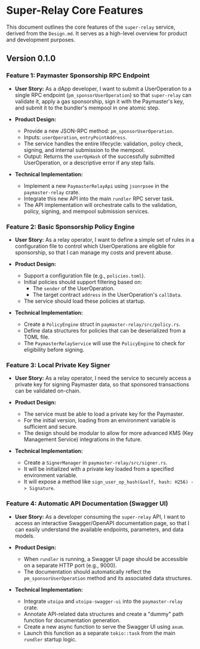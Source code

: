 # Super-Relay Core Features

This document outlines the core features of the `super-relay` service, derived from the `Design.md`. It serves as a high-level overview for product and development purposes.

## Version 0.1.0

### Feature 1: Paymaster Sponsorship RPC Endpoint

-   **User Story:** As a dApp developer, I want to submit a UserOperation to a single RPC endpoint (`pm_sponsorUserOperation`) so that `super-relay` can validate it, apply a gas sponsorship, sign it with the Paymaster's key, and submit it to the bundler's mempool in one atomic step.

-   **Product Design:**
    -   Provide a new JSON-RPC method: `pm_sponsorUserOperation`.
    -   Inputs: `userOperation`, `entryPointAddress`.
    -   The service handles the entire lifecycle: validation, policy check, signing, and internal submission to the mempool.
    -   Output: Returns the `userOpHash` of the successfully submitted UserOperation, or a descriptive error if any step fails.

-   **Technical Implementation:**
    -   Implement a new `PaymasterRelayApi` using `jsonrpsee` in the `paymaster-relay` crate.
    -   Integrate this new API into the main `rundler` RPC server task.
    -   The API implementation will orchestrate calls to the validation, policy, signing, and mempool submission services.

### Feature 2: Basic Sponsorship Policy Engine

-   **User Story:** As a relay operator, I want to define a simple set of rules in a configuration file to control which UserOperations are eligible for sponsorship, so that I can manage my costs and prevent abuse.

-   **Product Design:**
    -   Support a configuration file (e.g., `policies.toml`).
    -   Initial policies should support filtering based on:
        -   The `sender` of the UserOperation.
        -   The target contract `address` in the UserOperation's `callData`.
    -   The service should load these policies at startup.

-   **Technical Implementation:**
    -   Create a `PolicyEngine` struct in `paymaster-relay/src/policy.rs`.
    -   Define data structures for policies that can be deserialized from a TOML file.
    -   The `PaymasterRelayService` will use the `PolicyEngine` to check for eligibility before signing.

### Feature 3: Local Private Key Signer

-   **User Story:** As a relay operator, I need the service to securely access a private key for signing Paymaster data, so that sponsored transactions can be validated on-chain.

-   **Product Design:**
    -   The service must be able to load a private key for the Paymaster.
    -   For the initial version, loading from an environment variable is sufficient and secure.
    -   The design should be modular to allow for more advanced KMS (Key Management Service) integrations in the future.

-   **Technical Implementation:**
    -   Create a `SignerManager` in `paymaster-relay/src/signer.rs`.
    -   It will be initialized with a private key loaded from a specified environment variable.
    -   It will expose a method like `sign_user_op_hash(&self, hash: H256) -> Signature`.

### Feature 4: Automatic API Documentation (Swagger UI)

-   **User Story:** As a developer consuming the `super-relay` API, I want to access an interactive Swagger/OpenAPI documentation page, so that I can easily understand the available endpoints, parameters, and data models.

-   **Product Design:**
    -   When `rundler` is running, a Swagger UI page should be accessible on a separate HTTP port (e.g., 9000).
    -   The documentation should automatically reflect the `pm_sponsorUserOperation` method and its associated data structures.

-   **Technical Implementation:**
    -   Integrate `utoipa` and `utoipa-swagger-ui` into the `paymaster-relay` crate.
    -   Annotate API-related data structures and create a "dummy" path function for documentation generation.
    -   Create a new async function to serve the Swagger UI using `axum`.
    -   Launch this function as a separate `tokio::task` from the main `rundler` startup logic.